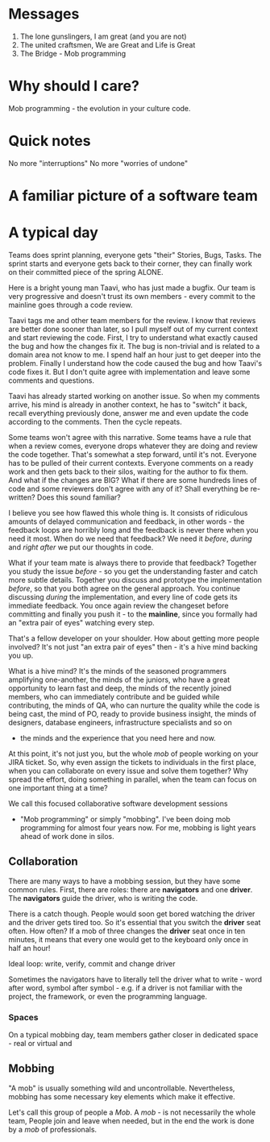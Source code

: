 # Messages

1. The lone gunslingers, I am great (and you are not)
2. The united craftsmen, We are Great and Life is Great
3. The Bridge - Mob programming

# Why should I care?

Mob programming - the evolution in your culture code.


# Quick notes

No more "interruptions"
No more "worries of undone"

# A familiar picture of a software team

# A typical day
Teams does sprint planning, everyone gets "their" Stories, Bugs, Tasks.
The sprint starts and everyone gets back to their corner, they can finally
work on their committed piece of the spring ALONE.

Here is a bright young man Taavi, who has just made a bugfix. Our team is
very progressive and doesn't trust its own members - every commit to the mainline
goes through a code review.

Taavi tags me and other team members for the review.
I know that reviews are better done sooner than later, so I pull myself out
of my current context and start reviewing the code.
First, I try to understand what exactly caused the bug and how the changes
fix it. The bug is non-trivial and is related to a domain area not know to me.
I spend half an hour just to get deeper into the problem.
Finally I understand how the code caused the bug and how Taavi's code fixes it.
But I don't quite agree with implementation and leave some comments and questions.

Taavi has already started working on another issue. So when my comments arrive,
his mind is already in another context, he has to "switch" it back, recall
everything previously done, answer me and even update the code according to the
comments. Then the cycle repeats.

Some teams won't agree with this narrative. Some teams have a rule that when
a review comes, everyone drops whatever they are doing and review the code
together. That's somewhat a step forward, until it's not. Everyone has to
be pulled of their current contexts. Everyone comments on a ready work and
then gets back to their silos, waiting for the author to fix them.
And what if the changes are BIG? What if there are some hundreds lines of code
and some reviewers don't agree with any of it? Shall everything be re-written?
Does this sound familiar?

I believe you see how flawed this whole thing is. It consists of ridiculous
amounts of delayed communication and feedback, in other words - the feedback loops
are horribly long and the feedback is never there when you need it most.
When do we need that feedback? We need it *before*, *during* and *right after*
we put our thoughts in code.

What if your team mate is always there to provide that feedback?
Together you study the issue *before* - so you get the understanding faster
and catch more subtle details. Together you discuss and prototype the implementation
*before*, so that you both agree on the general approach.
You continue discussing *during* the implementation, and every line of code gets
its immediate feedback. You once again review the changeset before committing
and finally you push it  - to the **mainline**, since you formally had an
"extra pair of eyes" watching every step.

That's а fellow developer on your shoulder. How about getting more people involved?
It's not just "an extra pair of eyes" then - it's a hive mind backing you up.

What is a hive mind? It's
the minds of the seasoned programmers amplifying one-another,
the minds of the juniors, who have a great opportunity to learn fast and deep,
the minds of the recently joined members, who can immediately contribute and be guided while contributing,
the minds of QA, who can nurture the quality while the code is being cast,
the mind of PO, ready to provide business insight,
the minds of designers, database engineers, infrastructure specialists and so on
- the minds and the experience that you need here and now.

At this point, it's not just you, but the whole *mob* of people working
on your JIRA ticket. So, why even assign the tickets to individuals in the first place,
when you can collaborate on every issue and solve them together?
Why spread the effort, doing something in parallel, when the team
can focus on one important thing at a time?


We call this focused collaborative software development sessions
- "Mob programming" or simply "mobbing".
I've been doing mob programming for almost four years now. For me, mobbing is
light years ahead of work done in silos.


## Collaboration

There are many ways to have a mobbing session, but they have some common rules.
First, there are roles: there are **navigators** and one **driver**.
The **navigators** guide the driver, who is writing the code.

There is a catch though. People would soon get bored watching the driver and
the driver gets tired too.
So it's essential that you switch the **driver** seat often.
How often? If a mob of three changes the **driver** seat once in ten minutes,
it means that every one would get to the keyboard only once in half an hour!

Ideal loop: write, verify, commit and change driver

Sometimes the navigators have to literally tell the driver what to write -
word after word, symbol after symbol - e.g. if a driver is not familiar
with the project, the framework, or even the programming language.


### Spaces

On a typical mobbing day, team members gather closer in dedicated space -
real or virtual and


## Mobbing

"A mob" is usually something wild and uncontrollable. Nevertheless, mobbing
has some necessary key elements which make it effective.


Let's call this group of people a *Mob*.
A *mob* - is not necessarily the whole team, People join and leave when
needed, but in the end the work is done by a *mob* of professionals.
